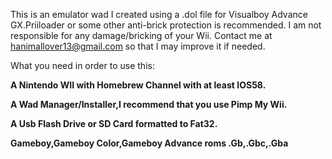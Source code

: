 This is an emulator wad I created using a .dol file for Visualboy Advance GX.Priiloader or some other anti-brick protection is recommended. I am not responsible for any damage/bricking of your Wii. Contact me at hanimallover13@gmail.com so that I may improve it if needed.

What you need in order to use this:

**A Nintendo WII with Homebrew Channel with at least IOS58.**

**A Wad Manager/Installer,I recommend that you use Pimp My Wii.**

**A Usb Flash Drive or SD Card formatted to Fat32.**

**Gameboy,Gameboy Color,Gameboy Advance roms .Gb,.Gbc,.Gba**

